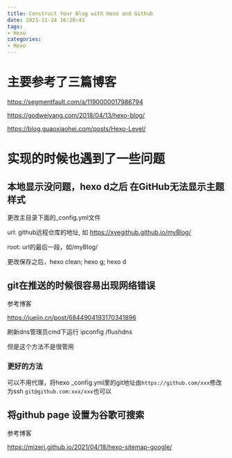 ```yaml
---
title: Construct Your Blog with Hexo and Github
date: 2021-11-24 16:20:43
tags: 
- Hexo
categories:
- Hexo
---
```



# 主要参考了三篇博客

https://segmentfault.com/a/1190000017986794

https://godweiyang.com/2018/04/13/hexo-blog/

https://blog.guaoxiaohei.com/posts/Hexo-Level/

# 实现的时候也遇到了一些问题

<!-- more -->

## 本地显示没问题，hexo d之后 在GitHub无法显示主题样式

更改主目录下面的_config.yml文件



url: github远程仓库的地址, 如 https://xyegithub.github.io/myBlog/

root: url的最后一段，如/myBlog/

更改保存之后，hexo clean; hexo g; hexo d

##  git在推送的时候很容易出现网络错误

参考博客

https://juejin.cn/post/6844904193170341896

刷新dns管理员cmd下运行 ipconfig /flushdns

但是这个方法不是很管用

### 更好的方法

可以不用代理，将hexo _config.yml里的git地址由`https://github.com/xxx`修改为ssh `git@github.com:xxx/xxx`也可以

## 将github page 设置为谷歌可搜索

参考博客

https://mizeri.github.io/2021/04/18/hexo-sitemap-google/
